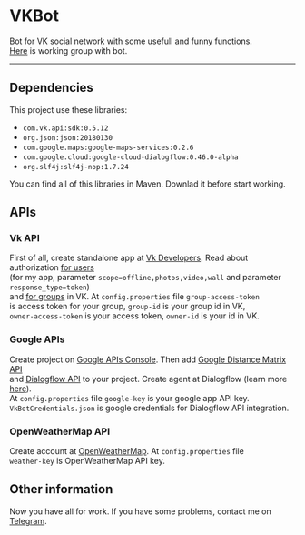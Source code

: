 # VKBot
Bot for VK social network with some usefull and funny functions.<br/>
[Here](https://vk.com/eugenebot) is working group with bot.
***
## Dependencies
This project use these libraries:

* `com.vk.api:sdk:0.5.12`
* `org.json:json:20180130`
* `com.google.maps:google-maps-services:0.2.6`
* `com.google.cloud:google-cloud-dialogflow:0.46.0-alpha`
* `org.slf4j:slf4j-nop:1.7.24`

You can find all of this libraries in Maven. Downlad it before start working.

## APIs

### Vk API
First of all, create standalone app at [Vk Developers](https://vk.com/editapp?act=create). Read about authorization [for users](https://vk.com/dev/implicit_flow_user)<br/>
(for my app, parameter `scope=offline,photos,video,wall` and parameter `response_type=token`)<br/> 
and [for groups](https://vk.com/dev/bots_docs) in VK. At `config.properties` file `group-access-token`<br/>
is access token for your group, `group-id` is your group id in VK,<br/> 
`owner-access-token` is your access token, `owner-id` is your id in VK.

### Google APIs
Create project on [Google APIs Console](https://console.developers.google.com). Then add [Google Distance Matrix API](https://console.developers.google.com/apis/library/distance-matrix-backend.googleapis.com)<br>
and [Dialogflow API](https://console.developers.google.com/apis/library/dialogflow.googleapis.com) to your project. Create agent at Dialogflow (learn more [here](https://dialogflow.com/docs/getting-started/basics)).<br>
At `config.properties` file `google-key` is your google app API key.<br>
`VkBotCredentials.json` is google credentials for Dialogflow API integration.

### OpenWeatherMap API
Create account at [OpenWeatherMap](https://home.openweathermap.org). At `config.properties` file<br>
`weather-key` is OpenWeatherMap API key.

## Other information
Now you have all for work. If you have some problems, contact me on [Telegram](https://t.me/EugeneTheDev).
